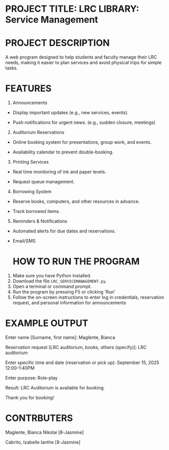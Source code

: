 # PROJECT TITLE: LRC LIBRARY: Service Management

# PROJECT DESCRIPTION
A web program designed to help students and faculty manage their LRC needs, making it easier to plan services and avoid physical trips for simple tasks.

# FEATURES

1. Announcements

- Display important updates (e.g.,  new services, events).

- Push notifications for urgent news. (e.g., sudden closure, meetings)

2. Auditorium Reservations

- Online booking system for presentations, group work, and events.

- Availability calendar to prevent double-booking.

3. Printing Services

- Real time monitoring of ink and paper levels.

- Request queue management.

4. Borrowing System

- Reserve books, computers, and other resources in advance.

- Track borrowed items.

5. Reminders & Notifications

- Automated alerts for due dates and reservations.

- Email/SMS

  # HOW TO RUN THE PROGRAM
1. Make sure you have Python installed.
2. Download the file `LRC_SERVICEMANAGEMENT.py`.
3. Open a terminal or command prompt.
4. Run the program by pressing F5 or clicking 'Run' 
5. Follow the on-screen instructions to enter log in credentials, reservation request, and personal information for announcements


 # EXAMPLE OUTPUT
 Enter name [Surname, first name]: Maglente, Bianca
 
 Reservation request [LRC auditorium, books, others (specify)]: LRC auditorium 
 
 Enter specific time and date (reservation or pick up): September 15, 2025 12:00-1:40PM 
 
 Enter purpose: Role-play 



 Result: LRC Auditorium is available for booking. 

 Thank you for booking!
 
 
# CONTRBUTERS
Maglente, Bianca Nikolai [8-Jasmine]

Cabrito, Izabelle Ianthe [8-Jasmine]
